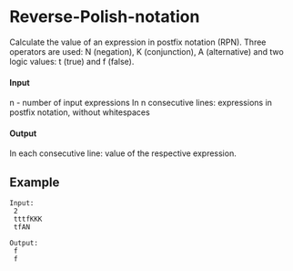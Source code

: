 # Reverse-Polish-notation
Calculate the value of an expression in postfix notation (RPN). Three operators are used: N (negation), K (conjunction), A (alternative) and two logic values: t (true) and f (false).

#### Input
n - number of input expressions
In n consecutive lines: expressions in postfix notation, without whitespaces

#### Output
In each consecutive line: value of the respective expression.


## Example
```
Input:
 2
 tttfKKK
 tfAN
``` 
```
Output:
 f
 f
```
